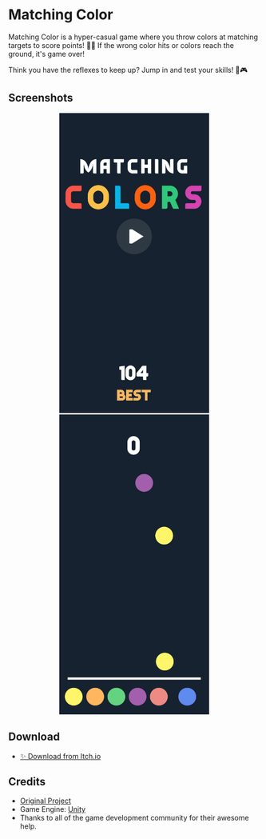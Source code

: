 # Matching Color
Matching Color is a hyper-casual game where you throw colors at matching targets to score points! 🎨✨ If the wrong color hits or colors reach the ground, it's game over!

Think you have the reflexes to keep up? Jump in and test your skills! 🚀🎮

## Screenshots
<p align="middle">
  <img src="Assets/Screenshots/Screenshot_1.png" width="300" />
  <img src="Assets/Screenshots/Screenshot_2.png" width="300" />
</p>

## Download
- [:sparkles: Download from Itch.io](https://hieubigby.itch.io/matching-colors)

## Credits
- [Original Project](https://github.com/zerefgd/ColorfulChaos)
- Game Engine: [Unity](https://unity3d.com/)
- Thanks to all of the game development community for their awesome help.

